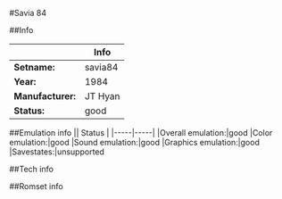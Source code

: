 #Savia 84

##Info

||Info|
|-----|-----|
|**Setname:**|savia84
|**Year:**|1984
|**Manufacturer:**|JT Hyan
|**Status:**|good

##Emulation info
|| Status |
|-----|-----|
|Overall emulation:|good
|Color emulation:|good
|Sound emulation:|good
|Graphics emulation:|good
|Savestates:|unsupported

##Tech info

##Romset info

<!--- START OF EDITED COMMENT DO NOT TOUCH TEXT ABOVE-->
